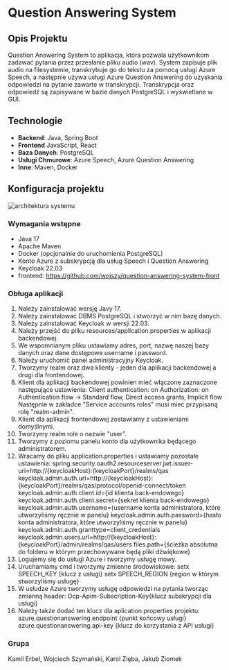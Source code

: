 # Question Answering System

## Opis Projektu

Question Answering System to aplikacja, która pozwala użytkownikom zadawać pytania przez przesłanie pliku audio (wav). 
System zapisuje plik audio na filesystemie, transkrybuje go do tekstu za pomocą usługi Azure Speech, 
a następnie używa usługi Azure Question Answering do uzyskania odpowiedzi na pytanie zawarte w transkrypcji. 
Transkrypcja oraz odpowiedź są zapisywane w bazie danych PostgreSQL i wyświetlane w GUI.

## Technologie
- **Backend**: Java, Spring Boot
- **Frontend** JavaScript, React
- **Baza Danych**: PostgreSQL
- **Usługi Chmurowe**: Azure Speech, Azure Question Answering
- **Inne**: Maven, Docker

## Konfiguracja projektu

![architektura systemu](diagram-architektury.png)

### Wymagania wstępne

- Java 17
- Apache Maven
- Docker (opcjonalnie do uruchomienia PostgreSQL)
- Konto Azure z subskrypcją dla usług Speech i Question Answering
- Keycloak 22.03
- frontend: https://github.com/wojszy/question-answering-system-front

### Obługa aplikacji

1. Należy zainstalować wersję Javy 17.
2. Należy zainstalować DBMS PostgreSQL i stworzyć w nim bazę danych.
3. Należy zainstalować Keycloak w wersji 22.03.
4. Należy przejść do pliku resources/application.properties w aplikacji backendowej.
5. We wspomnianym pliku ustawiamy adres, port, nazwę naszej bazy danych oraz dane dostępowe username i password.
6. Należy uruchomić panel administracyjny Keycloak.
7. Tworzymy realm oraz dwa klienty - jeden dla aplikacji backendowej a drugi dla frontendowej.
8. Klient dla aplikacji backendowej powinien mieć włączone zaznaczone następujące ustawienia:
Client authentication: on
Authorization: on
Authentication flow -> Standard flow, Direct access grants, Implicit flow
Następnie w zakładce "Service accounts roles" musi mieć przypisaną rolę "realm-admin".
9. Klient dla aplikacji frontendowej zostawiamy z ustawieniami domyślnymi.
10. Tworzymy realm role o nazwie "user".
11. Tworzymy z poziomu panelu konto dla użytkownika będącego administratorem.
12. Wracamy do pliku application.properties i ustawiamy pozostałe ustawienia:
spring.security.oauth2.resourceserver.jwt.issuer-uri=http://{keycloakHost}:{keycloakPort}/realms/qas
keycloak.admin.auth.url=http://{keycloakHost}:{keycloakPort}/realms/qas/protocol/openid-connect/token
keycloak.admin.auth.client.id={id klienta back-endowego}
keycloak.admin.auth.client.secret={sekret klienta back-endowego}
keycloak.admin.auth.username={username konta administratora, które utworzyliśmy ręcznie w panelu}
keycloak.admin.auth.password={hasło konta administratora, które utworzyliśmy ręcznie w panelu}
keycloak.admin.auth.granttype=client_credentials
keycloak.admin.users.url=http://{keycloakHost}:{keycloakPort}/admin/realms/qas/users
files.path={ścieżka absolutna do folderu w którym przechowywane będą pliki dźwiękowe}
13. Logujemy się do usługi Azure i tworzymy usługę mowy.
14. Uruchamiamy cmd i tworzymy zmienne środowiskowe:
setx SPEECH_KEY {klucz z usługi}
setx SPEECH_REGION {region w którym stworzyliśmy usługę}
15. W usłudze Azure tworzymy usługę odpowiedzi na pytania tworząc zmienną header:
    Ocp-Apim-Subscription-Key{klucz subskrypcji dla usługi}
16. Należy także dodać ten klucz dla aplication.properties projektu:
    azure.questionanswering.endpoint {punkt końcowy usługi}
    azure.questionanswering.api-key {klucz do korzystania z API usługi}

### Grupa
Kamil Erbel, Wojciech Szymański, Karol Zięba, Jakub Ziomek
